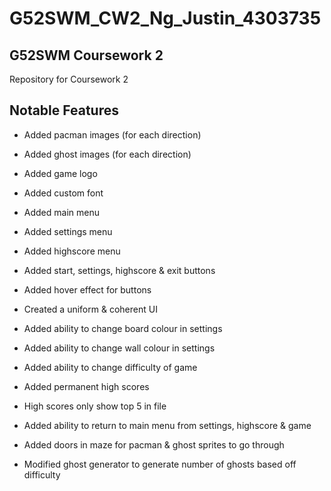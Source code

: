 # G52SWM_CW2_Ng_Justin_4303735

## G52SWM Coursework 2

Repository for Coursework 2

## Notable Features

- Added pacman images (for each direction)
- Added ghost images (for each direction)
- Added game logo
- Added custom font
- Added main menu
- Added settings menu
- Added highscore menu
- Added start, settings, highscore & exit buttons
- Added hover effect for buttons

- Created a uniform & coherent UI

- Added ability to change board colour in settings
- Added ability to change wall colour in settings
- Added ability to change difficulty of game

- Added permanent high scores
- High scores only show top 5 in file

- Added ability to return to main menu from settings, highscore & game

- Added doors in maze for pacman & ghost sprites to go through
- Modified ghost generator to generate number of ghosts based off difficulty
 